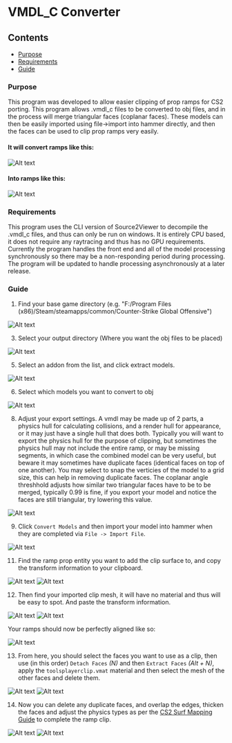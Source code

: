 # VMDL_C Converter

## Contents
- [Purpose](#purpose)
- [Requirements](#requirements)
- [Guide](#guide)

### Purpose
This program was developed to allow easier clipping of prop ramps for CS2 porting. This program allows .vmdl_c files to be converted to obj files, and in the process will merge triangular faces (coplanar faces). These models can then be easily imported using file->import into hammer directly, and then the faces can be used to clip prop ramps very easily.

#### It will convert ramps like this:

![Alt text](https://raw.githubusercontent.com/Chent-AU/vmdl-collision-exporter/refs/heads/main/media/before.png)

#### Into ramps like this:

![Alt text](https://raw.githubusercontent.com/Chent-AU/vmdl-collision-exporter/refs/heads/main/media/after.png)

### Requirements
This program uses the CLI version of Source2Viewer to decompile the .vmdl_c files, and thus can only be run on windows.
It is entirely CPU based, it does not require any raytracing and thus has no GPU requirements.
Currently the program handles the front end and all of the model processing synchronously so there may be a non-responding period during processing. The program will be updated to handle processing asynchronously at a later release.

### Guide
1. Find your base game directory (e.g. "F:/Program Files (x86)/Steam/steamapps/common/Counter-Strike Global Offensive")

![Alt text](https://raw.githubusercontent.com/Chent-AU/vmdl-collision-exporter/refs/heads/main/media/tute-1.PNG)

3. Select your output directory (Where you want the obj files to be placed)

![Alt text](https://raw.githubusercontent.com/Chent-AU/vmdl-collision-exporter/refs/heads/main/media/tute-2.PNG)

5. Select an addon from the list, and click extract models.

![Alt text](https://raw.githubusercontent.com/Chent-AU/vmdl-collision-exporter/refs/heads/main/media/tute-3.PNG)

6. Select which models you want to convert to obj

![Alt text](https://raw.githubusercontent.com/Chent-AU/vmdl-collision-exporter/refs/heads/main/media/tute-4.PNG)
   
8. Adjust your export settings. A vmdl may be made up of 2 parts, a physics hull for calculating collisions, and a render hull for appearance, or it may just have a single hull that does both. Typically you will want to export the physics hull for the purpose of clipping, but sometimes the physics hull may not include the entire ramp, or may be missing segments, in which case the combined model can be very useful, but beware it may sometimes have duplicate faces (identical faces on top of one another).
   You may select to snap the verticies of the model to a grid size, this can help in removing duplicate faces.
   The coplanar angle threshhold adjusts how similar two triangular faces have to be to be merged, typically 0.99 is fine, if you export your model and notice the faces are still triangular, try lowering this value.

![Alt text](https://raw.githubusercontent.com/Chent-AU/vmdl-collision-exporter/refs/heads/main/media/tute-5.PNG)

9. Click `Convert Models` and then import your model into hammer when they are completed via `File -> Import File`.

![Alt text](https://raw.githubusercontent.com/Chent-AU/vmdl-collision-exporter/refs/heads/main/media/tute-6.png)
  
11. Find the ramp prop entity you want to add the clip surface to, and copy the transform information to your clipboard.

![Alt text](https://raw.githubusercontent.com/Chent-AU/vmdl-collision-exporter/refs/heads/main/media/tute-7.png)
![Alt text](https://raw.githubusercontent.com/Chent-AU/vmdl-collision-exporter/refs/heads/main/media/tute-8.png)

12. Then find your imported clip mesh, it will have no material and thus will be easy to spot. And paste the transform information.

![Alt text](https://raw.githubusercontent.com/Chent-AU/vmdl-collision-exporter/refs/heads/main/media/tute-9.png)
![Alt text](https://raw.githubusercontent.com/Chent-AU/vmdl-collision-exporter/refs/heads/main/media/tute-10.png)

Your ramps should now be perfectly aligned like so:

![Alt text](https://raw.githubusercontent.com/Chent-AU/vmdl-collision-exporter/refs/heads/main/media/tute-11.png)

13. From here, you should select the faces you want to use as a clip, then use (in this order) `Detach Faces` *(N)* and then `Extract Faces` *(Alt + N)*, apply the `toolsplayerclip.vmat` material and then select the mesh of the other faces and delete them.

![Alt text](https://raw.githubusercontent.com/Chent-AU/vmdl-collision-exporter/refs/heads/main/media/tute-12.png)
![Alt text](https://raw.githubusercontent.com/Chent-AU/vmdl-collision-exporter/refs/heads/main/media/tute-13.png)

14. Now you can delete any duplicate faces, and overlap the edges, thicken the faces and adjust the physics types as per the [CS2 Surf Mapping Guide](https://github.com/Chent-AU/CS2-Surf-Mapping) to complete the ramp clip.

![Alt text](https://raw.githubusercontent.com/Chent-AU/vmdl-collision-exporter/refs/heads/main/media/tute-14.png)
![Alt text](https://raw.githubusercontent.com/Chent-AU/vmdl-collision-exporter/refs/heads/main/media/tute-15.png)

